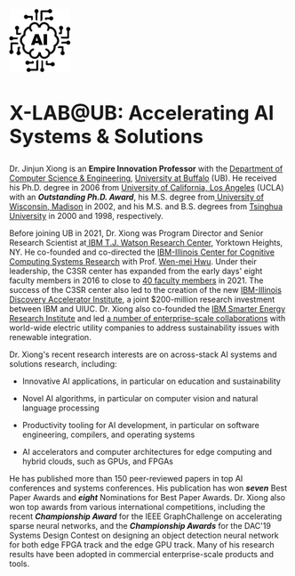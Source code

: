 <div class="row">
<div class="col-sm-12 col-md-12 col-lg-12 text-center">
    <img width="110" src="./img/ai.svg" alt="X-Lab Logo" title="X-Lab@UB" class="d-inline img-fluid" />
</div>
</div>

<div class="row mb-25">
    <div class="col-sm-12 col-md-12 col-lg-12">
    <div class="title-block">
        <h2 style="font-size: 35px;">X-LAB@UB: Accelerating AI Systems & Solutions</h2>
        <!-- <div class="owl-carousel text-rotation">
        <div class="item">
            <div class="sp-subtitle">Web Designer</div>
        </div>
        <div class="item">
            <div class="sp-subtitle">Frontend-developer</div>
        </div>
        </div> -->
    </div>
    </div>
</div>

<div class="row text-left">
    <div class="col-sm-12 col-md-12 col-lg-12">
    <p><span> Dr. Jinjun Xiong is an </span><span><strong>Empire Innovation Professor</strong></span><span> with the </span><span><a href="https://engineering.buffalo.edu/computer-science-engineering.html" target="_blank">Department of Computer Science &amp; Engineering</a></span><span>, </span><span><a href="https://www.buffalo.edu/" target="_blank">University at Buffalo</a></span><span> (UB). He received his Ph.D. degree in 2006 from </span><span><a href="https://www.ucla.edu/" target="_blank">University of California, Los Angeles</a></span><span> (UCLA) with an </span><span><em><strong>Outstanding Ph.D. Award</strong></em></span><span>, his M.S. degree from</span><span><a href="https://www.wisc.edu/" target="_blank"> University of Wisconsin, Madison</a></span><span> in 2002, and his M.S. and B.S. degrees from </span><span><a href="https://www.tsinghua.edu.cn/en/index.htm" target="_blank">Tsinghua University</a></span><span> in 2000 and 1998, respectively.</span></p>
    <p><span>Before joining UB in 2021, Dr. Xiong was Program Director and Senior Research Scientist at</span><span><a href="https://research.ibm.com/labs/watson/" target="_blank"> IBM T.J. Watson Research Center</a></span><span>, Yorktown Heights, NY.  He co-founded and co-directed the </span><span><a href="https://c3sr.com/" target="_blank">IBM-Illinois Center for Cognitive Computing Systems Research</a></span><span> with Prof. </span><span><a href="https://ece.illinois.edu/about/directory/faculty/w-hwu" target="_blank">Wen-mei Hwu</a></span><span>. Under their leadership, the C3SR center has expanded from the early days' eight faculty members in 2016 to close to </span><span><a href="https://c3sr.com/participants/" target="_blank">40 faculty members</a></span><span> in 2021. The success of the C3SR center also led to the creation of the new </span><span><a href="https://newsroom.ibm.com/2021-05-26-IBM-and-the-University-of-Illinois-Urbana-Champaign-Plan-to-Launch-New-Discovery-Accelerator-Institute" target="_blank">IBM-Illinois Discovery Accelerator Institute</a></span><span>, a joint $200-million research investment between IBM and UIUC. Dr. Xiong also co-founded the </span><span><a href="https://www.ibm.com/news/ca/en/2012/10/25/s758316t94841i91.html" target="_blank">IBM Smarter Energy Research Institute</a></span><span> and led </span><span><a href="https://www.youtube.com/watch?v=hlfxOlkeL-M" target="_blank">a number of enterprise-scale collaborations</a></span><span> with world-wide electric utility companies to address sustainability issues with renewable integration. </span></p>
    <p><span>Dr. Xiong's recent research interests are on across-stack AI systems and solutions research, including:</span></p>
    <ul><li><p><span>Innovative AI applications, in particular on education and sustainability</span></p></li><li><p><span>Novel AI algorithms, in particular on computer vision and natural language processing</span></p></li><li><p><span>Productivity tooling for AI development, in particular on software engineering, compilers, and operating systems</span></p></li><li><p><span>AI accelerators and computer architectures for edge computing and hybrid clouds, such as </span><span> GPUs, and FPGAs</span></p></li></ul>
    <p><span>He has published more than 150 peer-reviewed papers in top AI conferences and systems conferences. His publication has won </span><span><em><strong>seven</strong></em></span><span> Best Paper Awards and </span><span><em><strong>eight</strong></em></span><span> Nominations for Best Paper Awards. Dr. Xiong also won top awards from various international competitions, including the recent </span><span><em><strong>Championship Award</strong></em></span><span> for the IEEE GraphChallenge on accelerating sparse neural networks, and the </span><span><em><strong>Championship Awards</strong></em></span><span> for the DAC'19 Systems Design Contest on designing an object detection neural network for both edge FPGA track and the edge GPU track. </span><span>Many of his research results have been adopted in commercial enterprise-scale products and tools.</span></p>
    </div>
</div>